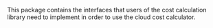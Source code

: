 This package contains the interfaces that users of the cost calculation library need to implement
in order to use the cloud cost calculator.